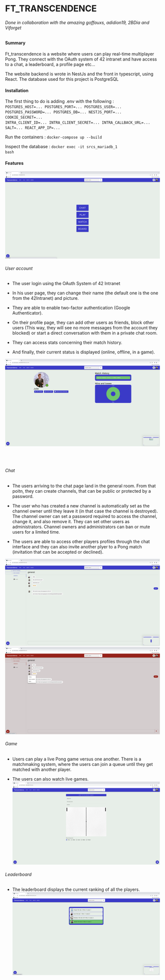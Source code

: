 <h1>FT_TRANSCENDENCE</h1>

<h6>Done in collaboration with the amazing goffauxs, adidion19, 2BDia and Viforget</h6>

<h4>Summary</h4>
Ft_transcendence is a website where users can play real-time multiplayer Pong. They connect with the OAuth system of 42 intranet and have access to a chat, a leaderboard, a profile page etc...

The website backend is wrote in NestJs and the front in typescript, using React. The database used for this project is PostgreSQL

<h4>Installation</h4>

The first thing to do is adding .env with the following :
<code>
POSTGRES_HOST=...
POSTGRES_PORT=...
POSTGRES_USER=...
POSTGRES_PASSWORD=...
POSTGRES_DB=...
NESTJS_PORT=...
COOKIE_SECRET=...
INTRA_CLIENT_ID=...
INTRA_CLIENT_SECRET=...
INTRA_CALLBACK_URL=...
SALT=...
REACT_APP_IP=...
</code>

Run the containers : 
<code>docker-compose up --build</code>

Inspect the database : 
<code>docker exec -it srcs_mariadb_1 bash</code>

<h4>Features</h4>

![Screenshot](screenshots_Readme/welcome.png)

<h6>User account</h6>

* The user login using the OAuth System of 42 Intranet

* In his user page, they can change their name (the default one is the one from the 42Intranet) and picture.

* They are able to enable two-factor authentication (Google Authenticator).

* On their profile page, they can add other users as friends, block other users (This way, they will see no more messages from the account they blocked) or start a direct conversation with them in a private chat room.

* They can access stats concerning their match history.

* And finally, their current status is displayed (online, offline, in a game).

![Screenshot](screenshots_Readme/profile_user.png)

<br></br>

<h6>Chat</h6>

* The users arriving to the chat page land in the general room. From that poitn, they can create channels, that can be public or protected by a password.

* The user who has created a new channel is automatically set as the channel owner until they leave it (in that case the channel is destroyed). The channel owner can set a password required to access the channel, change it, and also remove it. They can set other users as administrators. Channel owners and administrators can ban or mute users for a limited time.

* The users are able to access other players profiles through the chat interface and they can also invite another plyer to a Pong match (invitation that can be accepted or declined).

![Screenshot](screenshots_Readme/chat.png)
![Screenshot](screenshots_Readme/chat_bis.png)

<h6>Game</h6>

* Users can play a live Pong game versus one another. There is a matchmaking system, where the users can join a queue until they get matched with another player.

* The users can also watch live games.
![Screenshot](screenshots_Readme/game.png)

<h6>Leaderboard</h6>

* The leaderboard displays the current ranking of all the players.
![Screenshot](screenshots_Readme/leaderboard.png)


